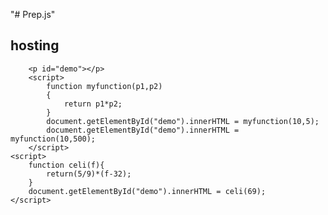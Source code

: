 "# Prep.js" 
<!DOCTYPE html>
<html>
    <script>
        var x = 10;
        let y = 20;
        let z;
        z = x + y;
        // x = 10;                  
        // y = 20;
        document.write(z);
    </script>
    <p id="demo"></p>
    <script>
        let n = "dawood" +" "+"Israr";
         document.getElementById("demo").innerHTML = n;
        // alert(n);
    </script>
    <h2>hosting</h2>
    <p id="dmo"></p>
    <script>
        try{
            carName = "Honda";
            let carName = "Honda";
            // document.getElementById("carName");
        }
        catch (err) {
            document.getElementById("dmo").innerHTML = err;
        }
    </script>
    <script>
        const car = ["volvo","honda","saab"];
        car[0] = "phtan car";
        car.push("volvo");
        car.color[1]  = "red";
        document.getElementById("demo").innerHTML = car;
    </script>
    
        <p id="demo"></p>
        <script>
            function myfunction(p1,p2)
            {
                return p1*p2;
            }
            document.getElementById("demo").innerHTML = myfunction(10,5);
            document.getElementById("demo").innerHTML = myfunction(10,500);
        </script>
    <script>
        function celi(f){
            return(5/9)*(f-32);
        }
        document.getElementById("demo").innerHTML = celi(69);
    </script>
    
    
</html>
